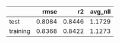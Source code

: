|          |   rmse |     r2 |   avg_nll |
|:---------|-------:|-------:|----------:|
| test     | 0.8084 | 0.8446 |    1.1729 |
| training | 0.8368 | 0.8422 |    1.1273 |